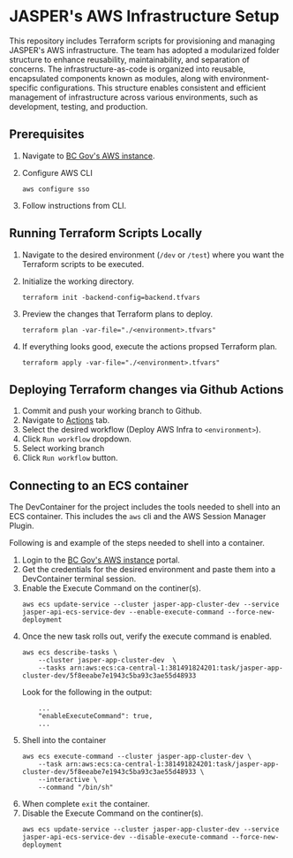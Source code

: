 # JASPER's AWS Infrastructure Setup

This repository includes Terraform scripts for provisioning and managing JASPER's AWS infrastructure. The team has adopted a modularized folder structure to enhance reusability, maintainability, and separation of concerns. The infrastructure-as-code is organized into reusable, encapsulated components known as modules, along with environment-specific configurations. This structure enables consistent and efficient management of infrastructure across various environments, such as development, testing, and production.

## Prerequisites

1. Navigate to [BC Gov's AWS instance](https://login.nimbus.cloud.gov.bc.ca/api).
2. Configure AWS CLI

   ```
   aws configure sso
   ```

3. Follow instructions from CLI.

## Running Terraform Scripts Locally

1. Navigate to the desired environment (`/dev` or `/test`) where you want the Terraform scripts to be executed.
2. Initialize the working directory.

   ```
   terraform init -backend-config=backend.tfvars
   ```

3. Preview the changes that Terraform plans to deploy.

   ```
   terraform plan -var-file="./<environment>.tfvars"
   ```

4. If everything looks good, execute the actions propsed Terraform plan.

   ```
   terraform apply -var-file="./<environment>.tfvars"
   ```

## Deploying Terraform changes via Github Actions

1. Commit and push your working branch to Github.
2. Navigate to [Actions](https://github.com/bcgov/jasper/actions) tab.
3. Select the desired workflow (Deploy AWS Infra to `<environment>`).
4. Click `Run workflow` dropdown.
5. Select working branch
6. Click `Run workflow` button.

## Connecting to an ECS container

The DevContainer for the project includes the tools needed to shell into an ECS container. This includes the `aws` cli and the AWS Session Manager Plugin.

Following is and example of the steps needed to shell into a container.

1. Login to the [BC Gov's AWS instance](https://login.nimbus.cloud.gov.bc.ca/api) portal.
2. Get the credentials for the desired environment and paste them into a DevContainer terminal session.
3. Enable the Execute Command on the continer(s).
   ```
   aws ecs update-service --cluster jasper-app-cluster-dev --service jasper-api-ecs-service-dev --enable-execute-command --force-new-deployment
   ```
4. Once the new task rolls out, verify the execute command is enabled.
   ```
   aws ecs describe-tasks \
       --cluster jasper-app-cluster-dev  \
       --tasks arn:aws:ecs:ca-central-1:381491824201:task/jasper-app-cluster-dev/5f8eeabe7e1943c5ba93c3ae55d48933
   ```
   Look for the following in the output:
   ```
       ...
       "enableExecuteCommand": true,
       ...
   ```
5. Shell into the container
   ```
   aws ecs execute-command --cluster jasper-app-cluster-dev \
       --task arn:aws:ecs:ca-central-1:381491824201:task/jasper-app-cluster-dev/5f8eeabe7e1943c5ba93c3ae55d48933 \
       --interactive \
       --command "/bin/sh"
   ```
6. When complete `exit` the container.
7. Disable the Execute Command on the continer(s).
   ```
   aws ecs update-service --cluster jasper-app-cluster-dev --service jasper-api-ecs-service-dev --disable-execute-command --force-new-deployment
   ```
